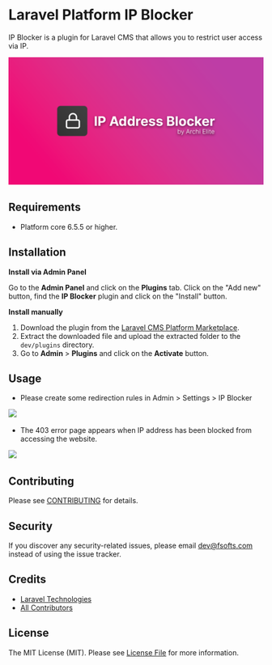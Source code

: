 # Laravel Platform IP Blocker

IP Blocker is a plugin for Laravel CMS that allows you to restrict user access via IP.

![](screenshot.png)

## Requirements

- Platform core 6.5.5 or higher.

## Installation

**Install via Admin Panel**

Go to the **Admin Panel** and click on the **Plugins** tab. Click on the "Add new" button, find the **IP Blocker** plugin and click on the "Install" button.

**Install manually**

1. Download the plugin from the [Laravel CMS Platform Marketplace](https://marketplace.fsofts.com/products/archielite/dev-ip-blocker).
2. Extract the downloaded file and upload the extracted folder to the `dev/plugins` directory.
3. Go to **Admin** > **Plugins** and click on the **Activate** button.

## Usage

- Please create some redirection rules in Admin > Settings > IP Blocker

![](art/setting.png)

- The 403 error page appears when IP address has been blocked from accessing the website.

![](art/403.png)

## Contributing

Please see [CONTRIBUTING](CONTRIBUTING.md) for details.

## Security

If you discover any security-related issues, please email dev@fsofts.com instead of using the issue tracker.

## Credits

-   [Laravel Technologies](https://github.com/archielite)
-   [All Contributors](../../contributors)

## License

The MIT License (MIT). Please see [License File](LICENSE) for more information.
